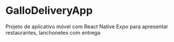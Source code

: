 # GalloDeliveryApp
Projeto de aplicativo móvel com React Native Expo para apresentar restaurantes, lanchonetes com entrega

